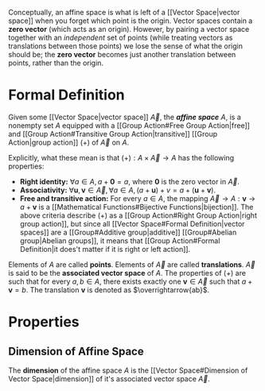 Conceptually, an affine space is what is left of a [[Vector Space|vector space]] when you forget which point is the origin. Vector spaces contain a **zero vector** (which acts as an origin). However, by pairing a vector space together with an *independent* set of points (while treating vectors as translations between those points) we lose the sense of what the origin should be; the **zero vector** becomes just another translation between points, rather than the origin.

# Formal Definition
Given some [[Vector Space|vector space]] $\vec{A}$, the ***affine space*** $A$, is a nonempty set $A$ equipped with a [[Group Action#Free Group Action|free]] and [[Group Action#Transitive Group Action|transitive]] [[Group Action|group action]] $(+)$ of $\vec{A}$ on $A$.

Explicitly, what these mean is that $(+): A \times \vec{A} \to A$ has the following properties:
- **Right identity:** $\forall a \in A, a + \pmb 0 = a$, where $\pmb 0$ is the zero vector in $\vec{A}$.
- **Associativity:** $\forall \pmb u, \pmb v \in \vec{A}, \forall a \in A, (a + \pmb u) + v = a + (\pmb u + \pmb v)$.
- **Free and transitive action:** For every $a \in A$, the mapping $\vec{A} \to A: \pmb v \to a + \pmb v$ is a [[Mathematical Functions#Bijective Functions|bijection]].
The above criteria describe $(+)$ as a [[Group Action#Right Group Action|right group action]], but since all [[Vector Space#Formal Definition|vector spaces]] are a [[Group#Additive group|additive]] [[Group#Abelian group|Abelian groups]], it means that [[Group Action#Formal Definition|it does't matter if it is right or left action]].

Elements of $A$ are called **points**. Elements of $\vec{A}$ are called **translations**. $\vec{A}$ is said to be the **associated vector space** of $A$. The properties of $(+)$ are such that for every $a,b \in A$, there exists exactly one $\pmb v \in \vec{A}$ such that $a + \pmb v = b$. The translation $\pmb v$ is denoted as $\overrightarrow{ab}$.

# Properties
## Dimension of Affine Space
The **dimension** of the affine space $A$ is the [[Vector Space#Dimension of Vector Space|dimension]] of it's associated vector space $\vec{A}$.